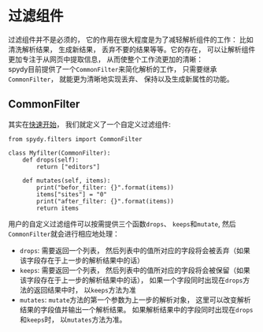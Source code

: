 # 过滤组件
过滤组件并不是必须的， 它的作用在很大程度是为了减轻解析组件的工作： 比如清洗解析结果， 生成新结果， 丢弃不要的结果等等。它的存在， 可以让解析组件更加专注于从网页中提取信息， 从而使整个工作流更加的清晰：  
spydy目前提供了一个`CommonFilter`来简化解析的工作， 只需要继承`CommonFilter`， 就能更为清晰地实现丢弃、 保持以及生成新属性的功能。

## CommonFilter
其实在[快速开始](quickstart.md)， 我们就定义了一个自定义过滤组件:

```
from spydy.filters import CommonFilter

class Myfilter(CommonFilter):
    def drops(self):
        return ["editors"]

    def mutates(self, items):
        print("befor_filter: {}".format(items))
        items["sites"] = "0"
        print("after_filter: {}".format(items))
        return items

```
用户的自定义过滤组件可以按需提供三个函数`drops`、 `keeps`和`mutate`, 然后`CommonFilter`就会进行相应地处理：  

- `drops`: 需要返回一个列表， 然后列表中的值所对应的字段将会被丢弃（如果该字段存在于上一步的解析结果中的话）
- `keeps`: 需要返回一个列表， 然后列表中的值所对应的字段将会被保留（如果该字段存在于上一步的解析结果中的话）， 如果一个字段同时出现在`drops`方法的返回结果中时， 以`keeps`方法为准
- `mutates`: `mutate`方法的第一个参数为上一步的解析对象， 这里可以改变解析结果的字段值并输出一个解析结果。 如果解析结果中的字段同时出现在`drops`和`keeps`时， 以`mutates`方法为准。







